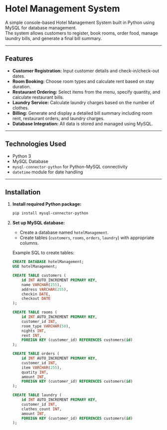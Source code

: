 # Hotel Management System

A simple console-based Hotel Management System built in Python using MySQL for database management.  
The system allows customers to register, book rooms, order food, manage laundry bills, and generate a final bill summary.

---

## Features

- **Customer Registration:** Input customer details and check-in/check-out dates.
- **Room Booking:** Choose room types and calculate rent based on stay duration.
- **Restaurant Ordering:** Select items from the menu, specify quantity, and calculate restaurant bills.
- **Laundry Service:** Calculate laundry charges based on the number of clothes.
- **Billing:** Generate and display a detailed bill summary including room rent, restaurant orders, and laundry charges.
- **Database Integration:** All data is stored and managed using MySQL.

---

## Technologies Used

- Python 3
- MySQL Database
- `mysql-connector-python` for Python-MySQL connectivity
- `datetime` module for date handling

---

## Installation


1. **Install required Python package:**
    ```bash
    pip install mysql-connector-python
    ```

2. **Set up MySQL database:**

   - Create a database named `hotelManagement`.
   - Create tables (`customers`, `rooms`, `orders`, `laundry`) with appropriate columns.  
   
   Example SQL to create tables:
   ```sql
   CREATE DATABASE hotelManagement;
   USE hotelManagement;

   CREATE TABLE customers (
       id INT AUTO_INCREMENT PRIMARY KEY,
       name VARCHAR(255),
       address VARCHAR(255),
       checkin DATE,
       checkout DATE
   );

   CREATE TABLE rooms (
       id INT AUTO_INCREMENT PRIMARY KEY,
       customer_id INT,
       room_type VARCHAR(50),
       nights INT,
       rent INT,
       FOREIGN KEY (customer_id) REFERENCES customers(id)
   );

   CREATE TABLE orders (
       id INT AUTO_INCREMENT PRIMARY KEY,
       customer_id INT,
       item VARCHAR(255),
       quatity INT,
       amount INT,
       FOREIGN KEY (customer_id) REFERENCES customers(id)
   );

   CREATE TABLE laundry (
       id INT AUTO_INCREMENT PRIMARY KEY,
       customer_id INT,
       clothes_count INT,
       amount INT,
       FOREIGN KEY (customer_id) REFERENCES customers(id)
   );
